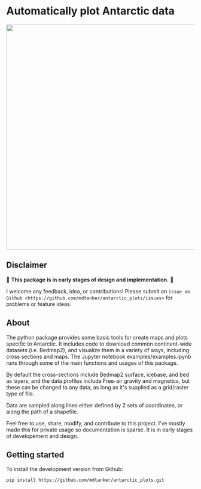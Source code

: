 # Automatically plot Antarctic data

<p align="center">
    <img src="https://github.com/mdtanker/antarctic_plots/blob/main/cover_fig.png" width="600">
</p> 

## Disclaimer

🚨 **This package is in early stages of design and implementation.** 🚨

I welcome any feedback, idea, or contributions! Please submit an 
`issue on Github <https://github.com/mdtanker/antarctic_plots/issues>` for problems or feature ideas. 

## About

The python package provides some basic tools for create maps and plots specific to Antarctic. It includes code to download common continent-wide datasets (i.e. Bedmap2), and visualize them in a variety of ways, including cross sections and maps. The Jupyter notebook examples/examples.ipynb runs through some of the main functions and usages of this package.

By default the cross-sections include Bedmap2 surface, icebase, and bed as layers, and the data profiles include Free-air gravity and magnetics, but these can be changed to any data, as long as it's supplied as a grid/raster type of file.

Data are sampled along lines either defined by 2 sets of coordinates, or along the path of a shapefile. 

Feel free to use, share, modify, and contribute to this project. I've mostly made this for private usage so documentation is sparse. It is in early stages of developement and design. 

## Getting started

To install the development version from Github:

    pip install https://github.com/mdtanker/antarctic_plots.git

